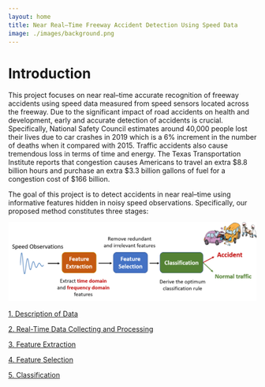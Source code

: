 ```yaml
---
layout: home
title: Near Real–Time Freeway Accident Detection Using Speed Data
image: ./images/background.png
---
```


# Introduction

This project focuses on near real–time accurate recognition of freeway accidents using speed data measured from speed sensors located across the freeway. Due to the significant impact of road accidents on health and development, early and accurate detection of accidents is crucial. Specifically, National Safety Council estimates around 40,000 people lost their lives due to car crashes in 2019 which is a 6% increment in the number of deaths when it compared with 2015. Traffic accidents also cause tremendous loss in terms of time and energy. The Texas Transportation Institute reports that congestion causes Americans to travel an extra $8.8 billion hours and purchase an extra $3.3 billion gallons of fuel for a congestion cost of $166 billion.


The goal of this project is to detect accidents in near real–time using informative features hidden in noisy speed observations. Specifically, our proposed method constitutes three stages: 

![Overview](./images/overview.png)

[1. Description of Data](./pages/data_descrip.html)

[2. Real-Time Data Collecting and Processing](./pages/data_collect.html)

[3. Feature Extraction](./pages/feat_extract.html)

[4. Feature Selection](./pages/feat_select.html)

[5. Classification](./pages/classify.html)


